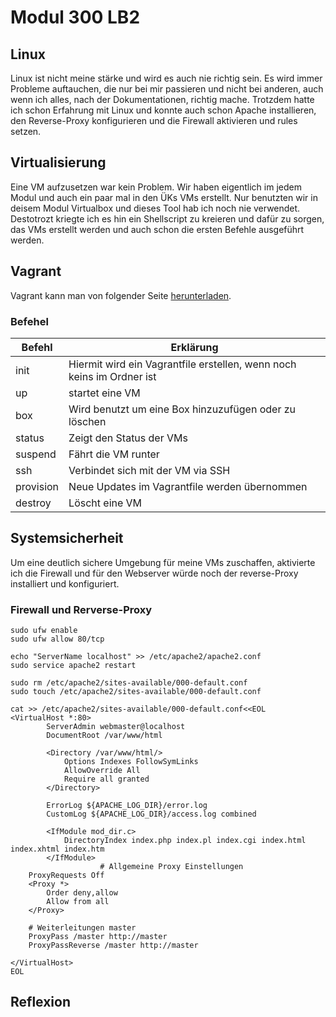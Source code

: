 # Modul 300 LB2
## Linux
Linux ist nicht meine stärke und wird es auch nie richtig sein. Es wird immer Probleme auftauchen, die nur bei mir passieren und nicht bei anderen, auch wenn ich alles, nach der Dokumentationen, richtig mache. Trotzdem hatte ich schon Erfahrung mit Linux und konnte auch schon Apache installieren, den Reverse-Proxy konfigurieren und die Firewall aktivieren und rules setzen.

## Virtualisierung
Eine VM aufzusetzen war kein Problem. Wir haben eigentlich im jedem Modul und auch ein paar mal in den ÜKs VMs erstellt. Nur benutzten wir in deisem Modul Virtualbox und dieses Tool hab ich noch nie verwendet. Destotrozt kriegte ich es hin ein Shellscript zu kreieren und dafür zu sorgen, das VMs erstellt werden und auch schon die ersten Befehle ausgeführt werden. 

## Vagrant
Vagrant kann man von folgender Seite [herunterladen](https://www.vagrantup.com/).
### Befehel
|Befehl | Erklärung |
|---|---|
|init|Hiermit wird ein Vagrantfile erstellen, wenn noch keins im Ordner ist|
|up|startet eine VM|
|box| Wird benutzt um eine Box hinzuzufügen oder zu löschen|
|status|Zeigt den Status der VMs|
|suspend|Fährt die VM runter|
|ssh|Verbindet sich mit der VM via SSH|
|provision|Neue Updates im Vagrantfile werden übernommen|
|destroy|Löscht eine VM|

## Systemsicherheit
Um eine deutlich sichere Umgebung für meine VMs zuschaffen, aktivierte ich die Firewall und für den Webserver würde noch der reverse-Proxy installiert und konfiguriert. 
### Firewall und Rerverse-Proxy


    sudo ufw enable   
    sudo ufw allow 80/tcp

    echo "ServerName localhost" >> /etc/apache2/apache2.conf
    sudo service apache2 restart

    sudo rm /etc/apache2/sites-available/000-default.conf
    sudo touch /etc/apache2/sites-available/000-default.conf
        
    cat >> /etc/apache2/sites-available/000-default.conf<<EOL
	<VirtualHost *:80>
            ServerAdmin webmaster@localhost
            DocumentRoot /var/www/html

            <Directory /var/www/html/>
                Options Indexes FollowSymLinks
                AllowOverride All
                Require all granted
            </Directory>

            ErrorLog ${APACHE_LOG_DIR}/error.log
            CustomLog ${APACHE_LOG_DIR}/access.log combined

            <IfModule mod_dir.c>
                DirectoryIndex index.php index.pl index.cgi index.html index.xhtml index.htm
            </IfModule>
                        # Allgemeine Proxy Einstellungen
        ProxyRequests Off
        <Proxy *>
            Order deny,allow
            Allow from all
        </Proxy>

        # Weiterleitungen master
        ProxyPass /master http://master
        ProxyPassReverse /master http://master

    </VirtualHost>
    EOL



## Reflexion







